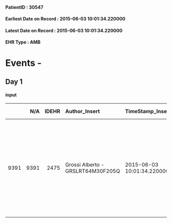 
#### PatientID : 30547
#### Earliest Date on Record : 2015-06-03 10:01:34.220000
#### Latest Date on Record : 2015-06-03 10:01:34.220000
#### EHR Type : AMB

# Events - 

## Day 1

#### input
|      |    N/A |   IDEHR | Author_Insert                     | TimeStamp_Insert           | EHRType   |   PatientID |   IDDigitalSignDocument | persone_vicine   |   Unnamed: 0_x.1 |   IDANAMNESI_SOCIALE | Patient   | FamigliaAltro   | Paziente_T   | FamigliaAltro_T   |   Non_Rilevabile_x.1 | Note_Non_Rilevabile_x.1   | opt_Problemi   | Note_I                                                                                                                                            | ds_note_timori                                                                                                                                                                                                                                                                                                          | chk_contr_sintomi   | opt_paziente_a   | opt_famiglia_a   | opt_adeguatezza   | opt_paziente_solo   | ds_note_con                                                                                                                                                   | opt_presente_assente   | Presenza_minori   | Caregiver_principale   | opt_capacita     | opt_necessario   | opt_presente   | opt_risorse_ec   | opt_paziente_psi   | opt_Ins_vol   | opt_paziente_ad   | opt_caregiver_ad   | opt_esenzione   | opt_inv_civile   |   invalidita_perc |   ds_codice_es | Needs               | Domestic partnership   | Fragility                    | opt_disponibilita_f   | opt_indennita_acc   | opt_famiglia_psi   | opt_disponibilit_paz   |
|-----:|-------:|--------:|:----------------------------------|:---------------------------|:----------|------------:|------------------------:|:-----------------|-----------------:|---------------------:|:----------|:----------------|:-------------|:------------------|---------------------:|:--------------------------|:---------------|:--------------------------------------------------------------------------------------------------------------------------------------------------|:------------------------------------------------------------------------------------------------------------------------------------------------------------------------------------------------------------------------------------------------------------------------------------------------------------------------|:--------------------|:-----------------|:-----------------|:------------------|:--------------------|:--------------------------------------------------------------------------------------------------------------------------------------------------------------|:-----------------------|:------------------|:-----------------------|:-----------------|:-----------------|:---------------|:-----------------|:-------------------|:--------------|:------------------|:-------------------|:----------------|:-----------------|------------------:|---------------:|:--------------------|:-----------------------|:-----------------------------|:----------------------|:--------------------|:-------------------|:-----------------------|
| 9391 |   9391 |    2475 | Grossi Alberto - GRSLRT64M30F205Q | 2015-06-03 10:01:34.220000 | AMB       |       30547 |                   81277 | N/A              |             1051 |                  669 | Si#1      | Si#1            | No#0         | Si#1              |                    0 | NR                        | No#0           | Pz informato della patologia oncologica e della sua progressione.La moglie √® informata della gravit√† e della sospensione dei trattamenti attivi | La moglie,in un primo tempo orientata ad un ricovero in hospice,di fronte alla volont√† del pz di rimanere a casa,intende rispettare la sua decisione e per tale motivo ha attivato le cure domiciliari,riservandosi di ricorrere al trasferimento in hospice in presenza di un quadro clinico in deciso peggioramento. | controllo sintomi#0 | Indefinite#2     | Congruenti#1     | Da valutare#2     | No#0                | Vive con la moglie Michelina di aa 68.Due figlie fuori casa:Ilaria di aa 43,residente a Corsico e Alessandra di aa 40,la quale vive a Milano in zona Niguarda | Presente#1             | No#0              | moglie Michelina       | Incrementabile#1 | No#0             | No#0           | Adeguate#1       | No#0               | Si#1          | Problematica#0    | Totale#2           | Si#1            | Si#1             |               100 |             48 | Clinici#0;Sociali#1 | Coniuge/Convivente#0   | sovraccarico assistenziale#4 | No#0                  | No#0                | No#0               | No#0                   |


